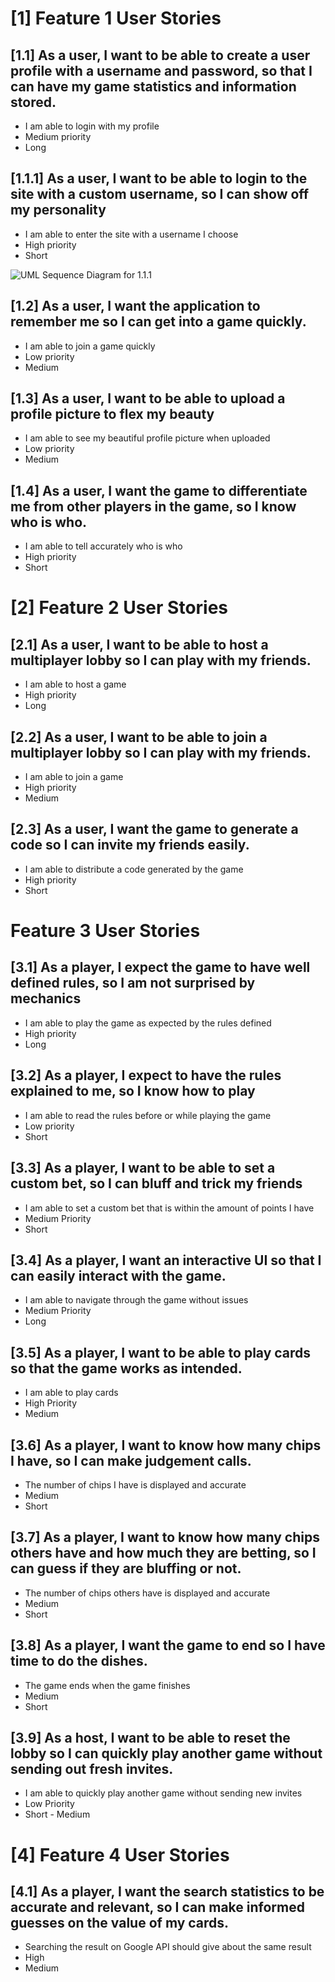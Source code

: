 
# [1] Feature 1 User Stories
## [1.1] As a user, I want to be able to create a user profile with a username and password, so that I can have my game statistics and information stored.
* I am able to login with my profile
* Medium priority
* Long

## [1.1.1] As a user, I want to be able to login to the site with a custom username, so I can show off my personality
* I am able to enter the site with a username I choose
* High priority
* Short

![UML Sequence Diagram for 1.1.1](https://github.com/dietterc/SEO-ker/images/1_1_1_sequence_diagram)
## [1.2] As a user, I want the application to remember me so I can get into a game quickly.
* I am able to join a game quickly
* Low priority
* Medium

## [1.3] As a user, I want to be able to upload a profile picture to flex my beauty
* I am able to see my beautiful profile picture when uploaded
* Low priority
* Medium 

## [1.4] As a user, I want the game to differentiate me from other players in the game, so I know who is who. 
* I am able to tell accurately who is who
* High priority
* Short

# [2] Feature 2 User Stories
## [2.1] As a user, I want to be able to host a multiplayer lobby so I can play with my friends. 
* I am able to host a game
* High priority
* Long

## [2.2] As a user, I want to be able to join a multiplayer lobby so I can play with my friends. 
* I am able to join a game
* High priority
* Medium

## [2.3] As a user, I want the game to generate a code so I can invite my friends easily. 
* I am able to distribute a code generated by the game
* High priority
* Short

# Feature 3 User Stories
## [3.1] As a player, I expect the game to have well defined rules, so I am not surprised by mechanics
* I am able to play the game as expected by the rules defined
* High priority
* Long

## [3.2] As a player, I expect to have the rules explained to me, so I know how to play
* I am able to read the rules before or while playing the game
* Low priority
* Short

## [3.3] As a player, I want to be able to set a custom bet, so I can bluff and trick my friends
* I am able to set a custom bet that is within the amount of points I have
* Medium Priority
* Short

## [3.4] As a player, I want an interactive UI so that I can easily interact with the game. 
* I am able to navigate through the game without issues
* Medium Priority
* Long
## [3.5] As a player, I want to be able to play cards so that the game works as intended. 
* I am able to play cards
* High Priority
* Medium

## [3.6] As a player, I want to know how many chips I have, so I can make judgement calls.
* The number of chips I have is displayed and accurate
* Medium
* Short

## [3.7] As a player, I want  to know how many chips others have and how much they are betting, so I can guess if they are bluffing or not. 
* The number of chips others have is displayed and accurate
* Medium
* Short

## [3.8] As a player, I want the game to end so I have time to do the dishes.
* The game ends when the game finishes
* Medium
* Short

## [3.9] As a host, I want to be able to reset the lobby so I can quickly play another game without sending out fresh invites.
* I am able to quickly play another game without sending new invites
* Low Priority
* Short - Medium

# [4] Feature 4 User Stories
## [4.1] As a player, I want the search statistics to be accurate and relevant, so I can make informed guesses on the value of my cards.
* Searching the result on Google API should give about the same result 
* High
* Medium
